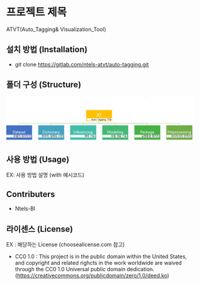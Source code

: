 # 프로젝트 제목
ATVT(Auto_Tagging& Visualization_Tool)

## 설치 방법 (Installation)
* git clone https://gitlab.com/ntels-atvt/auto-tagging.git

## 폴더 구성 (Structure)
![폴더구성 이미지](./ETC/img.png)

## 사용 방법 (Usage)
EX: 사용 방법 설명 (with 예시코드)


## Contributers
 * Ntels-BI

## 라이센스 (License)
EX : 해당하는 License (choosealicense.com 참고)

* CC0 1.0 : This project is in the public domain within the United States, and
copyright and related righcts in the work worldwide are waived through
the CC0 1.0 Universal public domain dedication. (https://creativecommons.org/publicdomain/zero/1.0/deed.ko)
